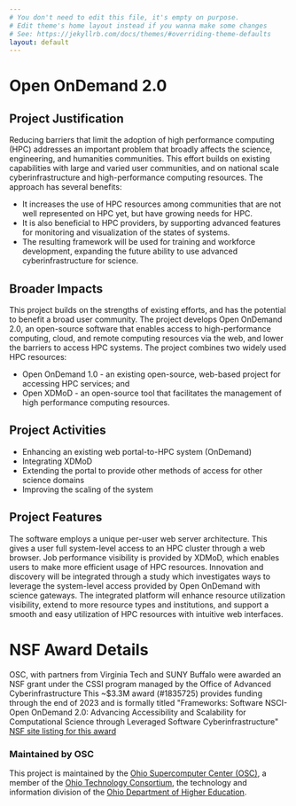 ```yaml
---
# You don't need to edit this file, it's empty on purpose.
# Edit theme's home layout instead if you wanna make some changes
# See: https://jekyllrb.com/docs/themes/#overriding-theme-defaults
layout: default
---
```


# Open OnDemand 2.0

## Project Justification
Reducing barriers that limit the adoption of high performance computing (HPC) addresses an important problem that broadly affects the science, engineering, and humanities communities. This effort builds on existing capabilities with large and varied user communities, and on national scale cyberinfrastructure and high-performance computing resources. The approach has several benefits:
- It increases the use of HPC resources among communities that are not well represented on HPC yet, but have growing needs for HPC.
- It is also beneficial to HPC providers, by supporting advanced features for monitoring and visualization of the states of systems.
- The resulting framework will be used for training and workforce development, expanding the future ability to use advanced cyberinfrastructure for science.

## Broader Impacts
This project builds on the strengths of existing efforts, and has the potential to benefit a broad user community.
The project develops Open OnDemand 2.0, an open-source software that enables access to high-performance computing, cloud, and remote computing resources via the web, and lower the barriers to access HPC systems. The project combines two widely used HPC resources:
- Open OnDemand 1.0 - an existing open-source, web-based project for accessing HPC services; and
- Open XDMoD - an open-source tool that facilitates the management of high performance computing resources.

## Project Activities
- Enhancing an existing web portal-to-HPC system (OnDemand)
- Integrating XDMoD
- Extending the portal to provide other methods of access for other science domains
- Improving the scaling of the system 

## Project Features
The software employs a unique per-user web server architecture. This gives a user full system-level access to an HPC cluster through a web browser. Job performance visibility is provided by XDMoD, which enables users to make more efficient usage of HPC resources. Innovation and discovery will be integrated through a study which investigates ways to leverage the system-level access provided by Open OnDemand with science gateways. The integrated platform will enhance resource utilization visibility, extend to more resource types and institutions, and support a smooth and easy utilization of HPC resources with intuitive web interfaces.

# NSF Award Details
OSC, with partners from Virginia Tech and SUNY Buffalo were awarded an NSF grant under the CSSI program managed by the Office of Advanced Cyberinfrastructure
This ~$3.3M award (#1835725) provides funding through the end of 2023 and is formally titled "Frameworks: Software NSCI-Open OnDemand 2.0: Advancing Accessibility and Scalability for Computational Science through Leveraged Software Cyberinfrastructure"
[NSF site listing for this award](https://www.nsf.gov/awardsearch/showAward?AWD_ID=1835725)

### Maintained by OSC

This project is maintained by the [Ohio Supercomputer Center (OSC)](https://www.osc.edu), 
a member of the [Ohio Technology Consortium](https://www.oh-tech.org/), the technology and information
division of the [Ohio Department of Higher Education](https://education.ohio.gov/).
